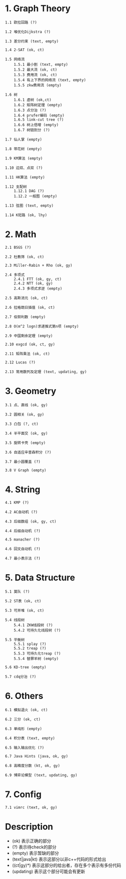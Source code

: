# 1. Graph Theory #

    1.1 欧拉回路 (?)
    
    1.2 堆优化Dijkstra (?)
    
    1.3 差分约束 (text, empty)
    
    1.4 2-SAT (ok, ct)
    
    1.5 网络流
        1.5.1 最小割 (text, empty)
        1.5.2 最大流 (ok, ct)
        1.5.3 费用流 (ok, ct)
        1.5.4 有上下界的网络流 (text, empty)
        1.5.5 zkw费用流 (empty)
    
    1.6 树
        1.6.1 虚树 (ok,ct)
        1.6.2 矩阵树定理 (empty)
        1.6.3 点分治 (?)
        1.6.4 prufer编码 (empty)
        1.6.5 link-cut tree (?)
        1.6.6 树上倍增 (empty)
        1.6.7 树链剖分 (?)
    
    1.7 仙人掌 (empty)
    
    1.8 带花树 (empty)
    
    1.9 KM算法 (empty)
    
    1.10 边双、点双 (?)
    
    1.11 HK算法 (empty)
    
    1.12 支配树
        1.12.1 DAG (?)
        1.12.2 一般图 (empty)
    
    1.13 弦图 (text, empty)

    1.14 K短路 (ok, lhy)

# 2. Math #

    2.1 BSGS (?)
    
    2.2 杜教筛 (ok, ct)
    
    2.3 Miller-Rabin + Rho (ok, gy)
    
    2.4 多项式
        2.4.1 FTT (ok, gy, ct)
        2.4.2 NTT (ok, gy)
        2.4.3 多项式求逆 (empty)
    
    2.5 高斯消元 (ok, ct)
    
    2.6 拉格朗日插值 (ok, ct)
    
    2.7 伯努利数 (empty)
    
    2.8 O(m^2 logn)求递推式第n项 (empty)
    
    2.9 中国剩余定理 (empty)
    
    2.10 exgcd (ok, ct, gy)
    
    2.11 矩阵乘法 (ok, ct)
    
    2.12 Lucas (?)
    
    2.13 常用数列及定理 (text, updating, gy)

# 3. Geometry #

    3.1 点、直线 (ok, gy)
    
    3.2 圆相关 (ok, gy)
    
    3.3 凸包 (?, ct)
    
    3.4 半平面交 (ok, gy)
    
    3.5 旋转卡壳 (empty)
    
    3.6 自适应辛普森积分 (?)
    
    3.7 最小圆覆盖 (?)
    
    3.8 V Graph (empty)

# 4. String #

    4.1 KMP (?)
    
    4.2 AC自动机 (?)
    
    4.3 后缀数组 (ok, gy, ct)
    
    4.4 后缀自动机 (?)
    
    4.5 manacher (?)
    
    4.6 回文自动机 (?)
    
    4.7 最小表示法 (?)

# 5. Data Structure #

    5.1 莫队 (?)
    
    5.2 ST表 (ok, ct)
    
    5.3 可并堆 (ok, ct)
    
    5.4 线段树
        5.4.1 ZKW线段树 (?)
        5.4.2 可持久化线段树 (?)
    
    5.5 平衡树
        5.5.1 splay (?)
        5.5.2 treap (?)
        5.5.3 可持久化treap (?)
        5.5.4 替罪羊树 (empty)
    
    5.6 KD-tree (empty)
    
    5.7 cdq分治 (?)

# 6. Others #

    6.1 模拟退火 (ok, ct)
    
    6.2 三分 (ok, ct)
    
    6.3 单纯形 (empty)
    
    6.4 积分表 (text, empty)
    
    6.5 输入输出优化 (?)
    
    6.7 Java Hints (java, ok, gy)
    
    6.8 高精度分数 (kt, ok, gy)
    
    6.9 博弈论模型 (text, updating, gy)

# 7. Config #

    7.1 vimrc (text, ok, gy)


# Description #
* (ok) 表示正确的部分
* (\?) 表示待check的部分
* (empty) 表示暂缺的部分
* (text|java|kt) 表示这部分以非c++代码的形式给出
* ((ct|gy)*) 表示这部分的给出者，存在多个表示有多份代码
* (updating) 表示这个部分可能会有更新
